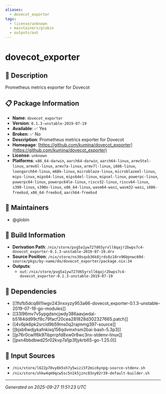 ```yaml
---
aliases:
  - dovecot_exporter
tags:
  - license/unknown
  - maintainers/globin
  - outputs/out
---
```


# dovecot_exporter

## 📝 Description

Prometheus metrics exporter for Dovecot

## 📋 Package Information

- **Name**: `dovecot_exporter`
- **Version**: `0.1.3-unstable-2019-07-19`
- **Available**: ✅ Yes
- **Broken**: ✅ No
- **Description**: Prometheus metrics exporter for Dovecot
- **Homepage**: [https://github.com/kumina/dovecot_exporter](https://github.com/kumina/dovecot_exporter)
- **License**: `unknown`
- **Platforms**: `x86_64-darwin`, `aarch64-darwin`, `aarch64-linux`, `armv5tel-linux`, `armv6l-linux`, `armv7a-linux`, `armv7l-linux`, `i686-linux`, `loongarch64-linux`, `m68k-linux`, `microblaze-linux`, `microblazeel-linux`, `mips-linux`, `mips64-linux`, `mips64el-linux`, `mipsel-linux`, `powerpc-linux`, `powerpc64-linux`, `powerpc64le-linux`, `riscv32-linux`, `riscv64-linux`, `s390-linux`, `s390x-linux`, `x86_64-linux`, `wasm64-wasi`, `wasm32-wasi`, `i686-freebsd`, `x86_64-freebsd`, `aarch64-freebsd`
## 👥 Maintainers

- @globin


## 🔧 Build Information

- **Derivation Path**: `/nix/store/pvg5a1yw727d65yrxll6qajr2bwps7c4-dovecot_exporter-0.1.3-unstable-2019-07-19.drv`
- **Source Position**: `/nix/store/ns30sqxb36k8jrds8z18rv96bpnwc60d-source/pkgs/by-name/do/dovecot_exporter/package.nix:34`
- **Outputs**:
  - `out`:  `/nix/store/pvg5a1yw727d65yrxll6qajr2bwps7c4-dovecot_exporter-0.1.3-unstable-2019-07-19`

## 🔗 Dependencies

- [[1fsfb5dcq8ll1lwgv243nxxyzy953a66-dovecot_exporter-0.1.3-unstable-2019-07-19-go-modules]]
- [[33l96mv7v5ypgdsncjwdy386aavjwdal-b5184dd99cf8c79facf20cea281828d302327665.patch]]
- [[4v6pk6pk2srcld9b59ms0q2rajmmg397-source]]
- [[bjsb6wdjykafnkixq156qdvmxhsm2bai-bash-5.3p3]]
- [[p76r0cwlf6k97ibprrpfd8xw0r8wc3nx-stdenv-linux]]
- [[pxn4bbdbwd25r02kvp7a1jp3fjykrb65-go-1.25.0]]

## 📁 Input Sources

- `/nix/store/l622p70vy8k5sh7y5wizi5f2mic6ynpg-source-stdenv.sh`
- `/nix/store/shkw4qm9qcw5sc5n1k5jznc83ny02r39-default-builder.sh`

---
*Generated on 2025-09-27 11:51:23 UTC*
